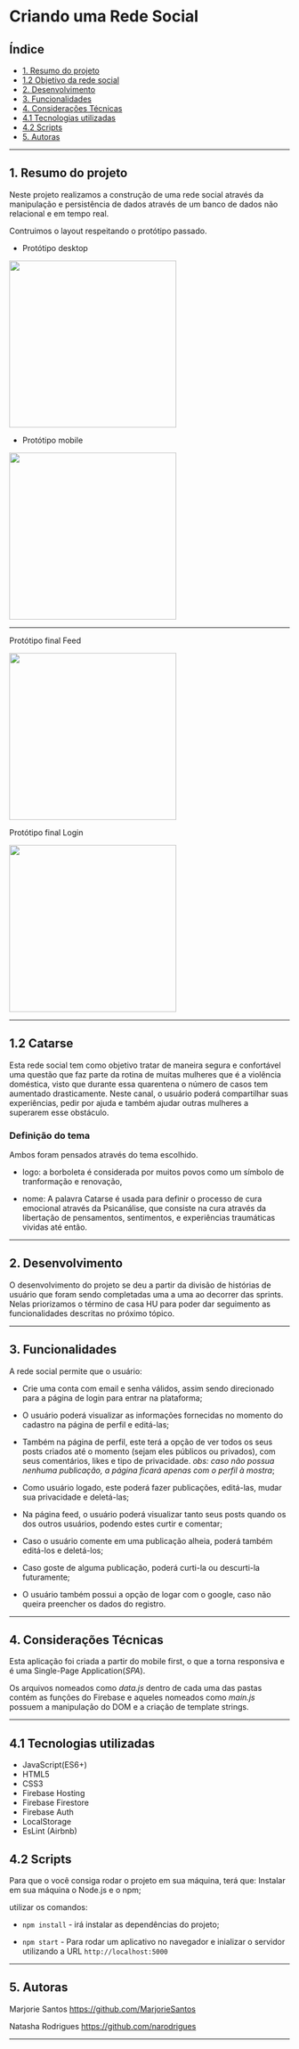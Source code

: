 # Criando uma Rede Social

## Índice

* [1. Resumo do projeto](#1-resumo-do-projeto)
* [1.2 Objetivo da rede social](#1.2-objetivo-da-rede-social)
* [2. Desenvolvimento](#2-desenvolvimento)
* [3. Funcionalidades](#5-funcionalidades)
* [4. Considerações Técnicas](#4-considerações-técnicas)
* [4.1 Tecnologias utilizadas](#4.1-tecnologias-utilizadas)
* [4.2 Scripts](#4.2-scripts)
* [5. Autoras](#5-autoras)

***

## 1. Resumo do projeto

Neste projeto realizamos a construção de uma rede social através da manipulação e persistência de dados através de um banco de dados não relacional e em tempo real. 

Contruimos o layout respeitando o protótipo passado.

* Protótipo desktop

<img src='https://user-images.githubusercontent.com/32286663/56174626-fcb74080-5fb8-11e9-8854-26e8d9c4e25f.png' style='width: 300px'>

* Protótipo mobile

<img src='https://user-images.githubusercontent.com/32286663/56174616-ec9f6100-5fb8-11e9-9edb-d5ef7c251d9c.png' style='width: 300px'>


--------------------------


Protótipo final Feed

<img src='https://user-images.githubusercontent.com/32286663/56174616-ec9f6100-5fb8-11e9-9edb-d5ef7c251d9c.png' style='width: 300px'>

Protótipo final Login


<img src='https://user-images.githubusercontent.com/32286663/56174616-ec9f6100-5fb8-11e9-9edb-d5ef7c251d9c.png' style='width: 300px'>

----------------------


## 1.2 Catarse
Esta rede social tem como objetivo tratar de maneira segura e confortável uma questão que faz parte da rotina de muitas mulheres que é a violência doméstica, visto que durante essa quarentena o número de casos tem aumentado drasticamente.
Neste canal, o usuário poderá compartilhar suas experiências, pedir por ajuda e também ajudar outras mulheres a superarem esse obstáculo.

### Definição do tema
Ambos foram pensados através do tema escolhido.

* logo: a borboleta é considerada por muitos povos como um símbolo de tranformação e renovação, 

* nome: A palavra Catarse é usada para definir o processo de cura emocional através da Psicanálise, que consiste na cura através da libertação de pensamentos, sentimentos, e experiências traumáticas vividas até então.

----------------------

## 2. Desenvolvimento
  O desenvolvimento do projeto se deu a partir da divisão de histórias de usuário que foram sendo completadas uma a uma ao decorrer das sprints.
  Nelas priorizamos o término de casa HU para poder dar seguimento as funcionalidades descritas no próximo tópico.

  ----------------------

## 3. Funcionalidades
  A rede social permite que o usuário:
  * Crie uma conta com email e senha válidos, assim sendo direcionado para a página de login para entrar na plataforma;

  * O usuário poderá visualizar as informações fornecidas no momento do cadastro na página de perfil e editá-las;

  * Também na página de perfil, este terá a opção de ver todos os seus posts criados até o momento (sejam eles públicos ou privados), com seus comentários, likes e tipo de privacidade. *obs: caso não possua nenhuma publicação, a página ficará apenas com o perfil à mostra*;

  * Como usuário logado, este poderá fazer publicações, editá-las, mudar sua privacidade e deletá-las;

  * Na página feed, o usuário poderá visualizar tanto seus posts quando os dos outros usuários, podendo estes curtir e comentar;

  * Caso o usuário comente em uma publicação alheia, poderá também editá-los e deletá-los;

  * Caso goste de alguma publicação, poderá curti-la ou descurti-la futuramente;

  * O usuário também possui a opção de logar com o google, caso não queira preencher os dados do registro.


----------------------

## 4. Considerações Técnicas 
Esta aplicação foi criada a partir do mobile first, o que a torna responsiva e é uma Single-Page Application(*SPA*).

Os arquivos nomeados como *data.js* dentro de cada uma das pastas contém as funções do Firebase e aqueles nomeados como *main.js* possuem a manipulação do DOM e a criação de template strings.

----------------------

## 4.1 Tecnologias utilizadas
* JavaScript(ES6+)
* HTML5
* CSS3
* Firebase Hosting
* Firebase Firestore
* Firebase Auth
* LocalStorage
* EsLint (Airbnb)

## 4.2 Scripts

Para que o você consiga rodar o projeto em sua máquina, terá que:
  Instalar em sua máquina o Node.js e o npm;

  utilizar os comandos: 
  * ``npm install`` - irá instalar as dependências do projeto;

  * ``npm start`` - Para rodar um aplicativo no navegador e inializar o servidor utilizando a URL ``http://localhost:5000``

----------------------

## 5. Autoras
Marjorie Santos https://github.com/MarjorieSantos

Natasha Rodrigues https://github.com/narodrigues

----------------------

